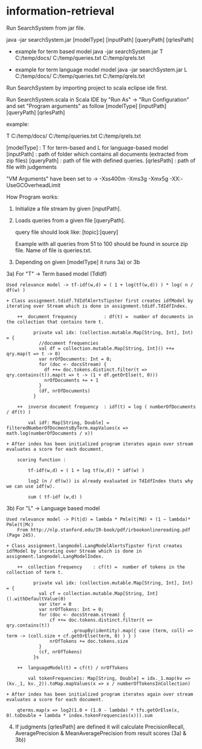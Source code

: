 information-retrieval
=====================

Run SearchSystem from jar file.

java -jar searchSystem.jar [modelType] [inputPath] [queryPath] [qrlesPath]

+ example for term based model
java -jar searchSystem.jar T C:/temp/docs/ C:/temp/queries.txt C:/temp/qrels.txt

+ example for term language model model
java -jar searchSystem.jar L C:/temp/docs/ C:/temp/queries.txt C:/temp/qrels.txt


Run SearchSystem by importing project to scala eclipse ide first.

Run SearchSystem.scala in Scala IDE by "Run As" -> "Run Configuration" 
and set "Program arguments"  as follow [modelType] [inputPath] [queryPath] [qrlesPath]

example:

T C:/temp/docs/ C:/temp/queries.txt C:/temp/qrels.txt

[modelType] : T for term-based and L for language-based model
[inputPath] : path of folder which contains all documents (extracted from zip files)
[queryPath] : path of file with defined queries.
[qrlesPath] : path of file with judgements

"VM Arguments" have been set to -> -Xss400m -Xms3g -Xmx5g -XX:-UseGCOverheadLimit

How Program works:

1) Initialize a file stream by given [inputPath]. 

2) Loads queries from a given file [queryPath].

	query file should look like:
	[topic]:[query]

	Example with all queries from 51 to 100 should be found in source zip file. Name of file is queries.txt.

3) Depending on given [modelType] it runs 3a) or 3b

3a) For "T" -> Term based model (TdIdf)

	Used relevance model -> tf-idf(w,d) = ( 1 + log(tf(w,d)) ) * log( n / df(w) )

	+ Class assignment.tdidf.TdIdfAlertsTipster first creates idfModel by iterating over Stream which is done in assignment.tdidf.TdIdfIndex.
		
		++  document frequency 		  	: df(t) =  number of documents in the collection that contains term t.
			
			  private val idx: (collection.mutable.Map[String, Int], Int) = {
				//document frequencies
				val df = collection.mutable.Map[String, Int]() ++= qry.map(t => t -> 0)
				var nrOfDocuments: Int = 0;
				for (doc <- docsStream) {
				  df ++= doc.tokens.distinct.filter(t => qry.contains(t)).map(t => t -> (1 + df.getOrElse(t, 0)))
				  nrOfDocuments += + 1
				}
				(df, nrOfDocuments)
			  }
			
		++  inverse document frequency 	: idf(t) = log ( numberOfDocuments / df(t) )
		
			val idf: Map[String, Double] = filteredNumberOfDocmentsByTerm.mapValues(x => math.log(numberOfDocuments / x))
			
	+ After index has been initialized program iterates again over stream evaluates a score for each document.
	
		scoring function :  

			tf-idf(w,d) = ( 1 + log tf(w,d)) * idf(w) )
			
			log2 (n / df(w)) is already evaluated in TdIdfIndex thats why we can use idf(w).

			sum ( tf-idf (w,d) ) 				

3b) For "L" -> Language based model

	Used relevance model -> P(t|d) = lambda * Pmle(t|Md) + (1 − lambda)* Pmle(t|Mc)
		From http://nlp.stanford.edu/IR-book/pdf/irbookonlinereading.pdf (Page 245).

	+ Class assignment.langmodel.LangModelAlertsTipster first creates idfModel by iterating over Stream which is done in assignment.langmodel.LangModelIndex.
		
		++  collection frequency 	: cf(t) =  number of tokens in the collection of term t.
			
			  private val idx: (collection.mutable.Map[String, Int], Int) = {
				val cf = collection.mutable.Map[String, Int]().withDefaultValue(0)					
				var iter = 0
				var nrOfTokens: Int = 0;
				for (doc <- docsStream.stream) {
					cf ++= doc.tokens.distinct.filter(t => qry.contains(t))
							.groupBy(identity).map({ case (term, coll) => term -> (coll.size + cf.getOrElse(term, 0) ) } )
					nrOfTokens += doc.tokens.size
				}
				(cf, nrOfTokens)
			  }s
			
		++  languageModel(t) = cf(t) / nrOfTokens
		
			val tokenFrequencies: Map[String, Double] = idx._1.map(kv => (kv._1, kv._2)).toMap.mapValues(x => x / numberOfTokensInCollection)
			
	+ After index has been initialized program iterates again over stream evaluates a score for each document.
	
	    qterms.map(x => log2(1.0 + (1.0 - lambda) * tfs.getOrElse(x, 0).toDouble + lambda * index.tokenFrequencies(x))).sum

4) If judgments [qrlesPath]	are defined it will calculate PrecisionRecall, AveragePrecision & MeanAveragePrecision from result scores (3a) & 3b))





